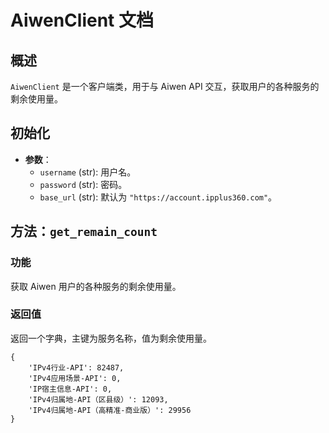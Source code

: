 
# AiwenClient 文档

## 概述

`AiwenClient` 是一个客户端类，用于与 Aiwen API 交互，获取用户的各种服务的剩余使用量。

## 初始化

- **参数**：
  - `username` (str): 用户名。
  - `password` (str): 密码。
  - `base_url` (str): 默认为 `"https://account.ipplus360.com"`。

## 方法：`get_remain_count`

### 功能

获取 Aiwen 用户的各种服务的剩余使用量。

### 返回值

返回一个字典，主键为服务名称，值为剩余使用量。

```text
{
    'IPv4行业-API': 82487,
    'IPv4应用场景-API': 0,
    'IP宿主信息-API': 0,
    'IPv4归属地-API（区县级）': 12093,
    'IPv4归属地-API（高精准-商业版）': 29956
}
```

